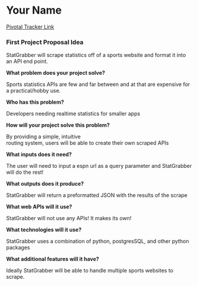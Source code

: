 # Your Name

[Pivotal Tracker Link](#)

### First Project Proposal Idea

StatGrabber will scrape statistics off of a sports website and format it into an API end point.

**What problem does your project solve?**

Sports statistics APIs are few and far between and at that are expensive for a practical/hobby use.

**Who has this problem?**

Developers needing realtime statistics for smaller apps

**How will your project solve this problem?**

By providing a simple, intuitive  
routing system, users will be able to create their own scraped APIs


**What inputs does it need?**

The user will need to input a espn url as a query parameter and StatGrabber will do the rest!  

**What outputs does it produce?**

StatGrabber will return a preformatted JSON with the results of the scrape

**What web APIs will it use?**

StatGrabber will not use any APIs! It makes its own!

**What technologies will it use?**

StatGrabber uses a combination of python, postgresSQL, and other python packages

**What additional features will it have?**

Ideally StatGrabber will be able to handle multiple sports websites to scrape.
